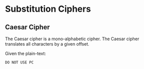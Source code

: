 # Substitution Ciphers

## Caesar Cipher

The Caesar cipher is a mono-alphabetic cipher. The Caesar cipher translates
all characters by a given offset. 

Given the plain-text:
```
DO NOT USE PC
```

